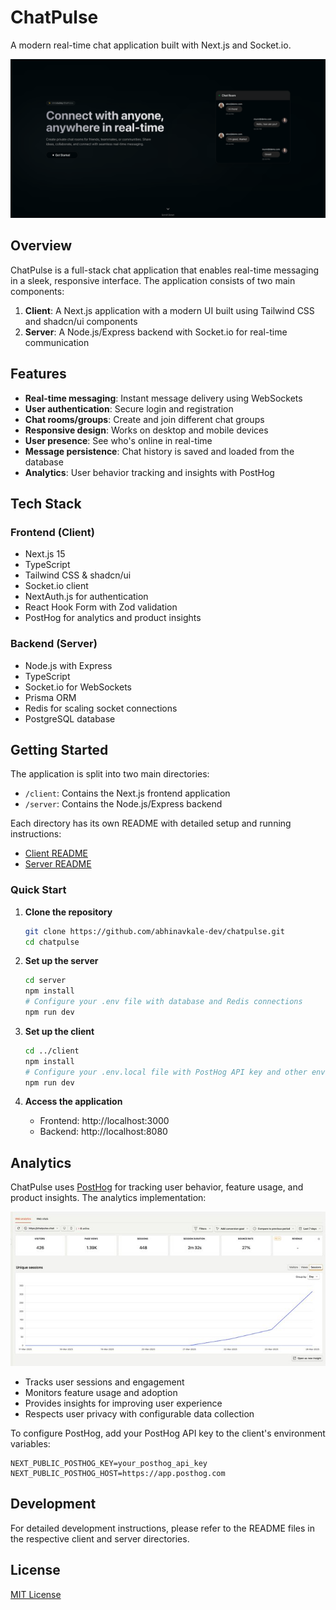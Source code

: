 # ChatPulse

A modern real-time chat application built with Next.js and Socket.io.

<p align="center">
  <img src="client/public/chatpulse.png" alt="ChatPulse Application" width="800">
</p>

## Overview

ChatPulse is a full-stack chat application that enables real-time messaging in a sleek, responsive interface. The application consists of two main components:

1. **Client**: A Next.js application with a modern UI built using Tailwind CSS and shadcn/ui components
2. **Server**: A Node.js/Express backend with Socket.io for real-time communication

## Features

- **Real-time messaging**: Instant message delivery using WebSockets
- **User authentication**: Secure login and registration
- **Chat rooms/groups**: Create and join different chat groups
- **Responsive design**: Works on desktop and mobile devices
- **User presence**: See who's online in real-time
- **Message persistence**: Chat history is saved and loaded from the database
- **Analytics**: User behavior tracking and insights with PostHog

## Tech Stack

### Frontend (Client)
- Next.js 15
- TypeScript
- Tailwind CSS & shadcn/ui
- Socket.io client
- NextAuth.js for authentication
- React Hook Form with Zod validation
- PostHog for analytics and product insights

### Backend (Server)
- Node.js with Express
- TypeScript
- Socket.io for WebSockets
- Prisma ORM
- Redis for scaling socket connections
- PostgreSQL database

## Getting Started

The application is split into two main directories:

- `/client`: Contains the Next.js frontend application
- `/server`: Contains the Node.js/Express backend

Each directory has its own README with detailed setup and running instructions:

- [Client README](client/README.md)
- [Server README](server/README.md)

### Quick Start

1. **Clone the repository**
   ```bash
   git clone https://github.com/abhinavkale-dev/chatpulse.git
   cd chatpulse
   ```

2. **Set up the server**
   ```bash
   cd server
   npm install
   # Configure your .env file with database and Redis connections
   npm run dev
   ```

3. **Set up the client**
   ```bash
   cd ../client
   npm install
   # Configure your .env.local file with PostHog API key and other environment variables
   npm run dev
   ```

4. **Access the application**
   - Frontend: http://localhost:3000
   - Backend: http://localhost:8080

## Analytics

ChatPulse uses [PostHog](https://posthog.com/) for tracking user behavior, feature usage, and product insights. The analytics implementation:

<p align="center">
  <img src="client/public/posthog-chatpulse.jpeg" alt="ChatPulse User Analytics" width="700">
</p>

- Tracks user sessions and engagement
- Monitors feature usage and adoption
- Provides insights for improving user experience
- Respects user privacy with configurable data collection

To configure PostHog, add your PostHog API key to the client's environment variables:

```
NEXT_PUBLIC_POSTHOG_KEY=your_posthog_api_key
NEXT_PUBLIC_POSTHOG_HOST=https://app.posthog.com
```

## Development

For detailed development instructions, please refer to the README files in the respective client and server directories.

## License

[MIT License](LICENSE)
